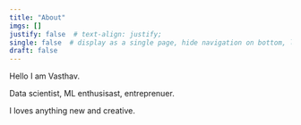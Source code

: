 ```yaml
---
title: "About"
imgs: []
justify: false  # text-align: justify;
single: false  # display as a single page, hide navigation on bottom, like as about page.
draft: false
---
```


Hello I am Vasthav. 

Data scientist, ML enthusisast, entreprenuer.

I loves anything new and creative.